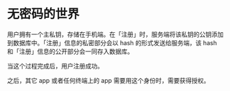 # 无密码的世界

用户拥有一个主私钥，存储在手机端。在「注册」时，服务端将该私钥的公钥添加到数据库中。「注册」信息的私密部分会以 hash 的形式发送给服务端，该 hash 和「注册」信息的公开部分会一同存入数据库。

当这个过程完成后，用户注册成功。

之后，其它 app 或者任何终端上的 app 需要用这个身份时，需要获得授权。





